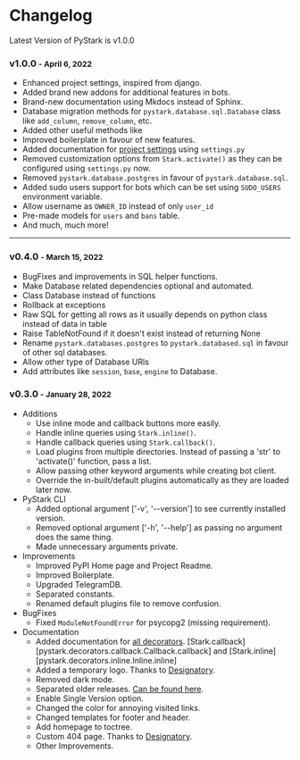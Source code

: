 # Changelog

Latest Version of PyStark is v1.0.0


<a name="v1.0.0"></a>
### v1.0.0 <small>- April 6, 2022</small>

- Enhanced project settings, inspired from django.
- Added brand new addons for additional features in bots.
- Brand-new documentation using Mkdocs instead of Sphinx.
- Database migration methods for `pystark.database.sql.Database` class like `add_column`, `remove_column`, etc.
- Added other useful methods like 
- Improved boilerplate in favour of new features.
- Added documentation for [project settings](/start/settings) using `settings.py`
- Removed customization options from `Stark.activate()` as they can be configured using `settings.py` now.
- Removed `pystark.database.postgres` in favour of `pystark.database.sql`.
- Added sudo users support for bots which can be set using `SUDO_USERS` environment variable.
- Allow username as `OWNER_ID` instead of only `user_id`
- Pre-made models for `users` and `bans` table.
- And much, much more! 

---


<a name="v0.4.0"></a>
### v0.4.0 <small>- March 15, 2022</small>

- BugFixes and improvements in SQL helper functions.
- Make Database related dependencies optional and automated.
- Class Database instead of functions
- Rollback at exceptions
- Raw SQL for getting all rows as it usually depends on python class instead of data in table
- Raise TableNotFound if it doesn't exist instead of returning None
- Rename `pystark.databases.postgres` to `pystark.databased.sql` in favour of other sql databases.
- Allow other type of Database URls
- Add attributes like `session`, `base`, `engine` to Database.


<a name="v0.3.0"></a>
### v0.3.0 <small>- January 28, 2022</small>

- Additions
    - Use inline mode and callback buttons more easily.
    - Handle inline queries using `Stark.inline()`.
    - Handle callback queries using `Stark.callback()`.
    - Load plugins from multiple directories. Instead of passing a 'str' to 'activate()' function, pass a list.
    - Allow passing other keyword arguments while creating bot client.
    - Override the in-built/default plugins automatically as they are loaded later now.
- PyStark CLI
    - Added optional argument ['-v', '--version'] to see currently installed version.
    - Removed optional argument ['-h', '--help'] as passing no argument does the same thing.
    - Made unnecessary arguments private.
- Improvements
    - Improved PyPI Home page and Project Readme.
    - Improved Boilerplate.
    - Upgraded TelegramDB.
    - Separated constants.
    - Renamed default plugins file to remove confusion.
- BugFixes
    - Fixed `ModuleNotFoundError` for psycopg2 (missing requirement).
- Documentation
    - Added documentation for [all decorators](/decorators). [Stark.callback][pystark.decorators.callback.Callback.callback] and [Stark.inline][pystark.decorators.inline.Inline.inline]
    - Added a temporary logo. Thanks to [Designatory](https://t.me/designatory).
    - Removed dark mode.
    - Separated older releases. [Can be found here](/older-releases).
    - Enable Single Version option.
    - Changed the color for annoying visited links.
    - Changed templates for footer and header.
    - Add homepage to toctree.
    - Custom 404 page. Thanks to [Designatory](https://t.me/designatory).
    - Other Improvements.
